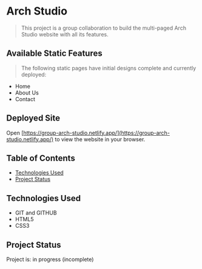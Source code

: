 # Arch Studio
>This project is a group collaboration to build the multi-paged Arch Studio website with all its features.

## Available Static Features
>The following static pages have initial designs complete and currently deployed:

* Home
* About Us
* Contact

## Deployed Site

Open [https://group-arch-studio.netlify.app/](https://group-arch-studio.netlify.app/) to view the website in your browser.

## Table of Contents
* [Technologies Used](#technologies-used)
* [Project Status](#project-status)
<!-- * [Acknowledgements](#acknowledgements)
* [Contact](#contact) -->


## Technologies Used
- GIT and GITHUB
- HTML5
- CSS3


## Project Status
Project is: in progress (incomplete)


<!-- ## Acknowledgements
- This project was based on the Full Stack Engineering career path on (https://www.codecademy.com).


## Contact
Created by Augustine Opoku-Kesse. -->
